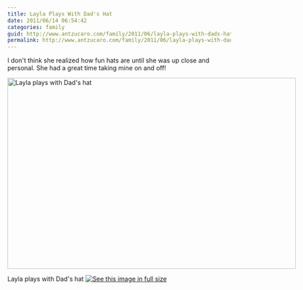```yaml
---
title: Layla Plays With Dad's Hat
date: 2011/06/14 06:54:42
categories: family
guid: http://www.antzucaro.com/family/2011/06/layla-plays-with-dads-hat
permalink: http://www.antzucaro.com/family/2011/06/layla-plays-with-dads-hat
---
```

I don't think she realized how fun hats are until she was up close and personal. She had a great time taking mine on and off!

<div class='wp-caption aligncenter' style='width: 660px; margin-left: auto; margin-right: auto;'>
<img width='650px' height='431px' alt="Layla plays with Dad's hat" title='Layla plays with Dad's hat' src='http://media.antzucaro.com/uploads/2011/06/laylabbq/LaylaBBQ_029_m.jpg'>
<p class='wp-caption-text'>Layla plays with Dad's hat <a href='http://media.antzucaro.com/uploads/2011/06/laylabbq/LaylaBBQ_029_l.jpg'><img alt='See this image in full size' src='http://media.antzucaro.com/static/fs_img.jpg' /></a></p>
</div>
